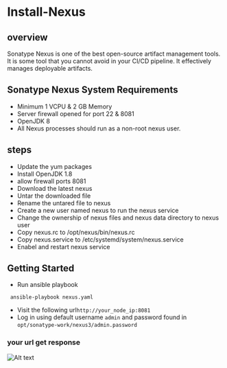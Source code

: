 # Install-Nexus
## overview
Sonatype Nexus is one of the best open-source artifact management tools. It is some tool that you cannot avoid in your CI/CD pipeline. It effectively manages deployable artifacts.

## Sonatype Nexus System Requirements
* Minimum 1 VCPU & 2 GB Memory
* Server firewall opened for port 22 & 8081
* OpenJDK 8
* All Nexus processes should run as a non-root nexus user.

## steps
* Update the yum packages
* Install OpenJDK 1.8
* allow firewall ports 8081
* Download the latest nexus
* Untar the downloaded file
* Rename the untared file to nexus 
* Create a new user named nexus to run the nexus service
* Change the ownership of nexus files and nexus data directory to nexus user
* Copy nexus.rc to /opt/nexus/bin/nexus.rc
* Copy nexus.service to /etc/systemd/system/nexus.service
* Enabel and restart nexus service

## Getting Started
* Run ansible playbook
```
 ansible-playbook nexus.yaml
```
* Visit the following url` http://your_node_ip:8081 `
* Log in using default username `admin`  and password found in `opt/sonatype-work/nexus3/admin.password`

### your url get response
![Alt text](file:///home/el-nabawy/Pictures/Screenshots/Screenshot%20from%202023-04-17%2003-01-24.png)
